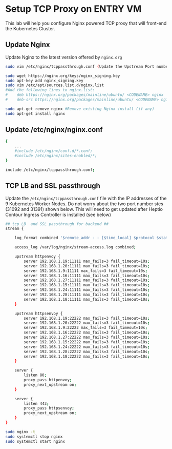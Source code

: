# Setup TCP Proxy on ENTRY VM

This lab will help you configure Nginx powered TCP proxy that will front-end the Kubernetes Cluster. 

## Update Nginx

Update Nginx to the latest version offered by `nginx.org`

```bash
sudo vim /etc/nginx/tcppassthrough.conf (Update the Upstream Port numbers for 80 and 443)

sudo wget https://nginx.org/keys/nginx_signing.key
sudo apt-key add nginx_signing.key
sudo vim /etc/apt/sources.list.d/nginx.list 
#Add the following lines to nginx.list:
#    deb https://nginx.org/packages/mainline/ubuntu/ <CODENAME> nginx
#    deb-src https://nginx.org/packages/mainline/ubuntu/ <CODENAME> nginx
```

```bash
sudo apt-get remove nginx #Remove existing Nginx install (if any)
sudo apt-get install nginx
```

## Update /etc/nginx/nginx.conf

```bash
{
    ...
    #include /etc/nginx/conf.d/*.conf;
    #include /etc/nginx/sites-enabled/*;
}

include /etc/nginx/tcppassthrough.conf;
```

## TCP LB and SSL passthrough

Update the `/etc/nginx/tcppassthrough.conf` file with the IP addresses of the 9 Kubernetes Worker Nodes. Do not worry about the two port number stes (31092 and 31391) shown below. This will need to get updated after Heptio Contour Ingress Controller is installed (see below)

```bash
## tcp LB  and SSL passthrough for backend ##
stream {

    log_format combined '$remote_addr - - [$time_local] $protocol $status $bytes_sent $bytes_received $session_time "$upstream_addr"';

    access_log /var/log/nginx/stream-access.log combined;

    upstream httpenvoy {
        server 192.168.1.19:11111 max_fails=3 fail_timeout=10s;
        server 192.168.1.20:11111 max_fails=3 fail_timeout=10s;
        server 192.168.1.9:11111 max_fails=3 fail_timeout=10s;
        server 192.168.1.16:11111 max_fails=3 fail_timeout=10s;
        server 192.168.1.27:11111 max_fails=3 fail_timeout=10s;
        server 192.168.1.15:11111 max_fails=3 fail_timeout=10s;
        server 192.168.1.24:11111 max_fails=3 fail_timeout=10s;
        server 192.168.1.28:11111 max_fails=3 fail_timeout=10s;
        server 192.168.1.18:11111 max_fails=3 fail_timeout=10s;
    }

    upstream httpsenvoy {
        server 192.168.1.19:22222 max_fails=3 fail_timeout=10s;
        server 192.168.1.20:22222 max_fails=3 fail_timeout=10s;
        server 192.168.1.9:22222 max_fails=3 fail_timeout=10s;
        server 192.168.1.16:22222 max_fails=3 fail_timeout=10s;
        server 192.168.1.27:22222 max_fails=3 fail_timeout=10s;
        server 192.168.1.15:22222 max_fails=3 fail_timeout=10s;
        server 192.168.1.24:22222 max_fails=3 fail_timeout=10s;
        server 192.168.1.28:22222 max_fails=3 fail_timeout=10s;
        server 192.168.1.18:22222 max_fails=3 fail_timeout=10s;
    }

    server {
        listen 80;
        proxy_pass httpenvoy;
        proxy_next_upstream on;
    }

    server {
        listen 443;
        proxy_pass httpsenvoy;
        proxy_next_upstream on;
    }
}
```

```bash
sudo nginx -t
sudo systemctl stop nginx
sudo systemctl start nginx
```
